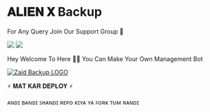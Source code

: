# 𝐀𝐋𝐈𝐄𝐍 𝐗 Backup

For Any Query Join Our Support Group 👥

<a href="https://t.me/ALIEN_ROBOT"><img src="https://img.shields.io/badge/Join-Telegram%20Channel-red.svg?logo=Telegram"></a>
<a href="https://t.me/ALIEN_X_SUPPORT"><img src="https://img.shields.io/badge/Join-Telegram%20Group-blue.svg?logo=telegram"></a>


Hey Welcome To Here 💫💫 You Can Make Your Own Management Bot


[![Zaid Backup LOGO](https://telegra.ph/file/e7e1e2d563432071ae730.jpg)](https://t.me/ALIEN_X_SUPPORT )

⚡️ 𝐌𝐀𝐓 𝐊𝐀𝐑 𝐃𝐄𝐏𝐋𝐎𝐘 ⚡️

ᴀɴᴅɪ ʙᴀɴᴅɪ ꜱʜᴀɴᴅɪ ʀᴇᴘᴏ ᴋɪʏᴀ ʏᴀ ꜰᴏʀᴋ ᴛᴜᴍ ʀᴀɴᴅɪ 
